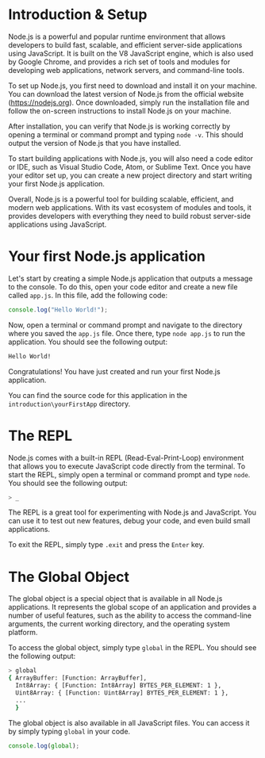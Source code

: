 # Introduction & Setup

Node.js is a powerful and popular runtime environment that allows developers to build fast, scalable, and efficient server-side applications using JavaScript. It is built on the V8 JavaScript engine, which is also used by Google Chrome, and provides a rich set of tools and modules for developing web applications, network servers, and command-line tools.

To set up Node.js, you first need to download and install it on your machine. You can download the latest version of Node.js from the official website (https://nodejs.org). Once downloaded, simply run the installation file and follow the on-screen instructions to install Node.js on your machine.

After installation, you can verify that Node.js is working correctly by opening a terminal or command prompt and typing `node -v`. This should output the version of Node.js that you have installed.

To start building applications with Node.js, you will also need a code editor or IDE, such as Visual Studio Code, Atom, or Sublime Text. Once you have your editor set up, you can create a new project directory and start writing your first Node.js application.

Overall, Node.js is a powerful tool for building scalable, efficient, and modern web applications. With its vast ecosystem of modules and tools, it provides developers with everything they need to build robust server-side applications using JavaScript.

# Your first Node.js application

Let's start by creating a simple Node.js application that outputs a message to the console. To do this, open your code editor and create a new file called `app.js`. In this file, add the following code:

```js
console.log("Hello World!");
```

Now, open a terminal or command prompt and navigate to the directory where you saved the `app.js` file. Once there, type `node app.js` to run the application. You should see the following output:

```bash
Hello World!
```

Congratulations! You have just created and run your first Node.js application.

You can find the source code for this application in the `introduction\yourFirstApp` directory.

# The REPL

Node.js comes with a built-in REPL (Read-Eval-Print-Loop) environment that allows you to execute JavaScript code directly from the terminal. To start the REPL, simply open a terminal or command prompt and type `node`. You should see the following output:

```bash
> _
```

The REPL is a great tool for experimenting with Node.js and JavaScript. You can use it to test out new features, debug your code, and even build small applications.

To exit the REPL, simply type `.exit` and press the `Enter` key.

# The Global Object

The global object is a special object that is available in all Node.js applications. It represents the global scope of an application and provides a number of useful features, such as the ability to access the command-line arguments, the current working directory, and the operating system platform.

To access the global object, simply type `global` in the REPL. You should see the following output:

```bash
> global
{ ArrayBuffer: [Function: ArrayBuffer],
  Int8Array: { [Function: Int8Array] BYTES_PER_ELEMENT: 1 },
  Uint8Array: { [Function: Uint8Array] BYTES_PER_ELEMENT: 1 },
  ...
  }
```

The global object is also available in all JavaScript files. You can access it by simply typing `global` in your code.

```js
console.log(global);
```
